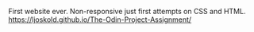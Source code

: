 First website ever. Non-responsive just first attempts on CSS and HTML. 
https://ljoskold.github.io/The-Odin-Project-Assignment/
